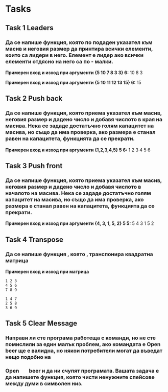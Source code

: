 # Tasks

## Task 1 Leaders

### Да се напише функция, която по подаден указател към масив и неговия размер да принтира всички елементи, които са лидери в него. Елемент е лидер ако всички елементи отдясно на него са по - малки.

**Примерен вход и изход при аргументи {5 10 7 8 3 3} 6:** 10 8 3

**Примерен вход и изход при аргументи {5 10 11 12 13 15} 6:** 15

## Task 2 Push back

### Да се напише функция, която приема указател към масив, неговия размер и дадено число и добавя числото в края на масива. Нека се зададе достатъчно голям капацитет на масива, но също да има проверка, ако размера е станал равен на капацитета, функцията да се прекрати. 

**Примерен вход и изход при аргументи {1,2,3,4,5} 5 6:** 1 2 3 4 5 6

## Task 3 Push front
### Да се напише функция, която приема указател към масив, неговия размер и дадено число и добавя числото в началото на масива. Нека се зададе достатъчно голям капацитет на масива, но също да има проверка, ако размера е станал равен на капацитета, функцията да се прекрати. 

**Примерен вход и изход при аргументи {4, 3, 1, 5, 2} 5 5:** 5 4 3 1 5 2

## Task 4 Transpose

### Да се напише функция , която , транспонира квадратна матрица
**Примерен вход и изход при матрица**
```
1 2 3
4 5 6
7 8 9

1 4 7
2 5 8
3 6 9
```

## Task 5 Clear Message
### Направи ли сте програма работеща с команди, но не сте помислили за един малък проблем, ако командата е Open beer ще е валидна, но някои потребители могат да въведат нещо подобно на  
### Open &nbsp;&nbsp;&nbsp;&nbsp;&nbsp;&nbsp; beer и да ни счупят програмата. Вашата задача е да напишете функция, която чисти ненужните спейсове между думи в символен низ.  

